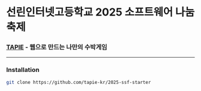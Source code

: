 # 선린인터넷고등학교 2025 소프트웨어 나눔축제
### [TAPIE](https://tapie.kr/) - 웹으로 만드는 나만의 수박게임
---
### Installation

```bash
git clone https://github.com/tapie-kr/2025-ssf-starter
```
